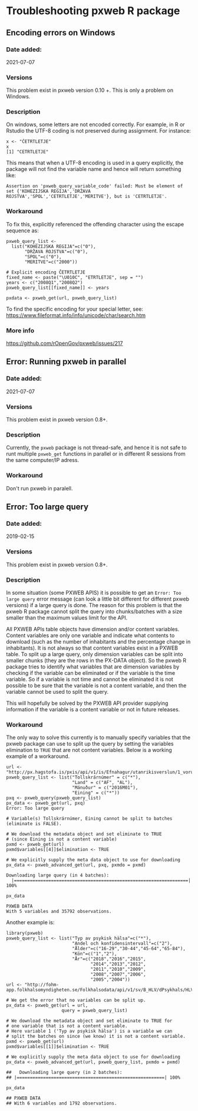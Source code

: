 # Troubleshooting pxweb R package

## Encoding errors on Windows

### Date added: 
2021-07-07

### Versions
This problem exist in pxweb version 0.10 +. This is only a problem on Windows.

### Description
On windows, some letters are not encoded correctly. For example, in R or Rstudio the UTF-8 coding is not preserved during assignment. For instance:
```
x <- "ČETRTLETJE"
x
[1] "CETRTLETJE"
```
This means that when a UTF-8 encoding is used in a query explicitly, the package will not find the variable name and hence will return something like:
```
Assertion on 'pxweb_query_variable_code' failed: Must be element of set {'KOHEZIJSKA REGIJA','DRŽAVA ROJSTVA','SPOL','CETRTLETJE','MERITVE'}, but is 'CETRTLETJE'.
```

### Workaround

To fix this, explicitly referenced the offending character using the escape sequence as:

```
pxweb_query_list <- 
  list("KOHEZIJSKA REGIJA"=c("0"),
       "DRŽAVA ROJSTVA"=c("0"),
       "SPOL"=c("0"),
       "MERITVE"=c("2000"))
       
# Explicit encoding ČETRTLETJE
fixed_name <- paste("\U010C", "ETRTLETJE", sep = "")
years <- c("2008Q1","2008Q2")
pxweb_query_list[[fixed_name]] <- years

pxdata <- pxweb_get(url, pxweb_query_list)
```
To find the specific encoding for your special letter, see:
https://www.fileformat.info/info/unicode/char/search.htm

### More info
https://github.com/rOpenGov/pxweb/issues/217



## Error: Running pxweb in parallel

### Date added: 
2021-07-07

### Versions
This problem exist in pxweb version 0.8+.

### Description
Currently, the `pxweb` package is not thread-safe, and hence it is not safe to runt multiple `pxweb_get` functions in parallel or in different R sessions from the same computer/IP adress.

### Workaround
Don't run pxweb in paralell.


## Error: Too large query 

### Date added: 
2019-02-15

### Versions
This problem exist in pxweb version 0.8+.

### Description
In some situation (some PXWEB APIS) it is possible to get an `Error: Too large query` error message (can look a little bit different for different pxweb versions) if a large query is done. The reason for this problem is that the pxweb R package cannot split the query into chunks/batches with a size smaller than the maximum values limit for the API.

All PXWEB APIs table objects have dimension and/or content variables. Content variables are only one variable and indicate what contents to download (such as the number of inhabitants and the percentage change in inhabitants). It is not always so that content variables exist in a PXWEB table. To split up a large query, only dimension variables can be split into smaller chunks (they are the rows in the PX-DATA object). So the pxweb R package tries to identify what variables that are dimension variables by checking if the variable can be eliminated or if the variable is the time variable. So if a variable is not time and cannot be eliminated it is not possible to be sure that the variable is not a content variable, and then the variable cannot be used to split the query.

This will hopefully be solved by the PXWEB API provider supplying information if the variable is a content variable or not in future releases.

### Workaround
The only way to solve this currently is to manually specify variables that the pxweb package can use to split up the query by setting the variables elimination to `TRUE` that are not content variables. Below is a working example of a workaround.

```
url <- "http://px.hagstofa.is/pxis/api/v1/is/Efnahagur/utanrikisverslun/1_voruvidskipti/03_inntollskra/UTA03801.px"
pxweb_query_list <- list("Tollskrárnúmer" = c("*"),
                         "Land" = c("AF", "AL"),           
                         "Mánuður" = c("2016M01"),
                         "Eining" = c("*"))
pxq <- pxweb_query(pxweb_query_list)
px_data <- pxweb_get(url, pxq)
Error: Too large query

# Variable(s) Tollskrárnúmer, Eining cannot be split to batches (eliminate is FALSE).

# We download the metadata object and set eliminate to TRUE 
# (since Eining is not a content variable)
pxmd <- pxweb_get(url)
pxmd$variables[[4]]$elimination <- TRUE

# We explicitly supply the meta data object to use for downloading
px_data <- pxweb_advanced_get(url, pxq, pxmdo = pxmd)

Downloading large query (in 4 batches):
  |==================================================================| 100%

px_data

PXWEB DATA
With 5 variables and 35792 observations.
```

Another example is:

```
library(pxweb)
pxweb_query_list <- list("Typ av psykisk hälsa"=c("*"),
                         "Andel och konfidensintervall"=c("2"),
                         "Ålder"=c("16-29","30-44","45-64","65-84"),
                         "Kön"=c("1","2"),
                         "År"=c("2018","2016","2015",
                                "2014","2013","2012",
                                "2011","2010","2009",
                                "2008","2007","2006",
                                "2005","2004"))
url <- "http://fohm-app.folkhalsomyndigheten.se/Folkhalsodata/api/v1/sv/B_HLV/dPsykhals/HLV_Psykisk_halsa_alder.px"

# We get the error that no variables can be split up. 
px_data <- pxweb_get(url = url,
                     query = pxweb_query_list)

# We download the metadata object and set eliminate to TRUE for 
# one variable that is not a content variable.
# Here variable 1 ('Typ av psykisk hälsa') is a variable we can 
# split the batches on since (we know) it is not a content variable.
pxmd <- pxweb_get(url)
pxmd$variables[[1]]$elimination <- TRUE

# We explicitly supply the meta data object to use for downloading
px_data <- pxweb_advanced_get(url, pxweb_query_list, pxmdo = pxmd)

##   Downloading large query (in 2 batches):
## |========================================================| 100%

px_data

## PXWEB DATA
## With 6 variables and 1792 observations.
```


